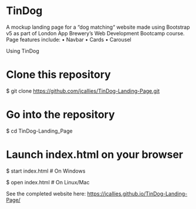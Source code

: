 # TinDog

A mockup landing page for a “dog matching“ website made using Bootstrap v5 as part of London App Brewery’s Web Development Bootcamp course. Page features include: 
•	Navbar
•	Cards
•	Carousel

Using TinDog

# Clone this repository
$ git clone https://github.com/jcallies/TinDog-Landing-Page.git

# Go into the repository
$ cd TinDog-Landing_Page

# Launch index.html on your browser
$ start index.html # On Windows

$ open index.html # On Linux/Mac


See the completed website here: https://jcallies.github.io/TinDog-Landing-Page/ 


